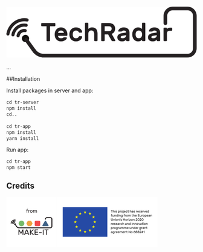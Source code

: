 ![](tr-app/img/techradar_logo_100.png)

...

##Installation

Install packages in server and app:

```
cd tr-server
npm install
cd..

cd tr-app
npm install
yarn install
```

Run app:

```
cd tr-app
npm start
```

## Credits

[![](tr-app/img/from_30.png)](https://ec.europa.eu/digital-agenda/en/news/22-new-caps-projects-horizon-2020)
